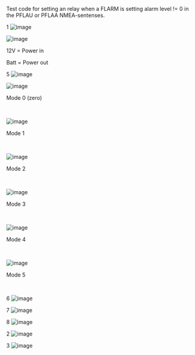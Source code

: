 Test code for setting an relay when a FLARM is setting alarm level != 0 in the PFLAU or PFLAA NMEA-sentenses.

1
![image](https://github.com/speedbird620/Blinker/assets/50543575/8bd8dc96-e763-4517-a3cc-e13d8cc22ca7)


![image](https://github.com/speedbird620/Blinker/assets/50543575/f4074236-48d8-4293-b9d3-2956fef9fdef)

12V = Power in

Batt = Power out

5
![image](https://github.com/speedbird620/Blinker/assets/50543575/121bd088-d0be-420e-a7a9-a0f791b7ed83)


![image](https://github.com/speedbird620/Blinker/assets/50543575/61bcfdfc-2190-44fe-983a-acde7f9d7a1b)

Mode 0 (zero)

 

![image](https://github.com/speedbird620/Blinker/assets/50543575/7401771b-f156-4108-8882-cf521c4fa47b)

Mode 1

 

![image](https://github.com/speedbird620/Blinker/assets/50543575/e19c6538-715b-4e64-ac90-c7677c8520a4)

Mode 2

 

![image](https://github.com/speedbird620/Blinker/assets/50543575/aaed1332-38a9-4843-92f9-64f33d068e36)

Mode 3

 

![image](https://github.com/speedbird620/Blinker/assets/50543575/7765b965-9717-4a2b-88a2-e1ea954df80c)

Mode 4

 

![image](https://github.com/speedbird620/Blinker/assets/50543575/54c38c74-f865-416f-8f4f-417e9a169cf2)

Mode 5

 





6
![image](https://github.com/speedbird620/Blinker/assets/50543575/38cea1ca-dda7-43ce-ad56-279add64228f)

7
![image](https://github.com/speedbird620/Blinker/assets/50543575/2cd2848a-aa45-477d-8d46-881deacb9d0c)

8
![image](https://github.com/speedbird620/Blinker/assets/50543575/80018a52-ddc0-4f00-b429-a91d21dd5b08)

2
![image](https://github.com/speedbird620/Blinker/assets/50543575/19994068-8b5b-4b84-8c9d-564d9ace9e7c)

3
![image](https://github.com/speedbird620/Blinker/assets/50543575/5509aa12-150f-4625-a7e8-20c05e9ef8a1)
